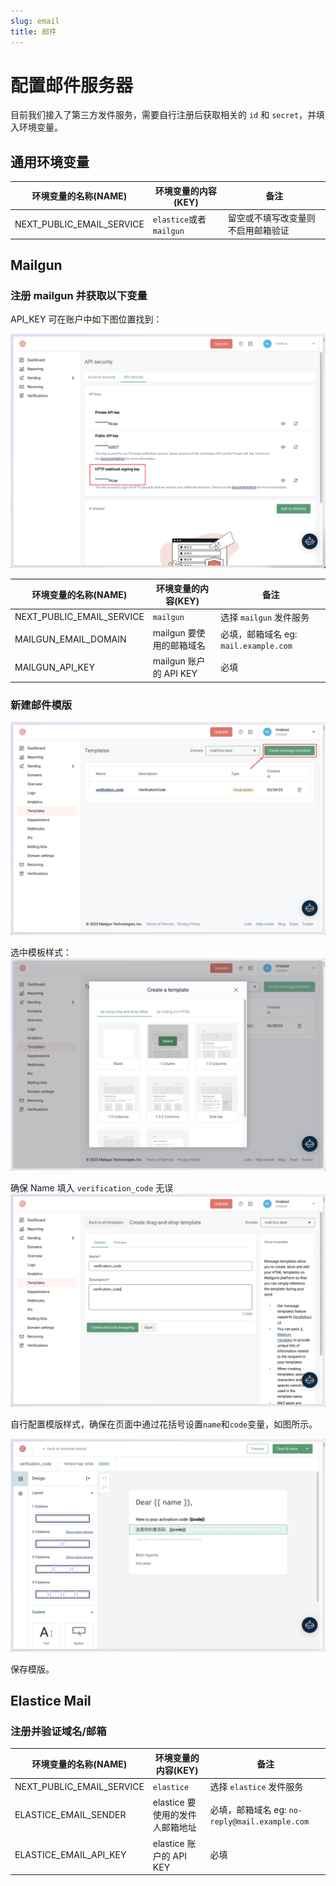 ```yaml
---
slug: email
title: 邮件
---
```


# 配置邮件服务器

目前我们接入了第三方发件服务，需要自行注册后获取相关的 `id` 和 `secret`，并填入环境变量。

## 通用环境变量

| 环境变量的名称(NAME)             | 环境变量的内容(KEY)          | 备注                |
|---------------------------|-----------------------|-------------------|
| NEXT_PUBLIC_EMAIL_SERVICE | `elastice`或者`mailgun` | 留空或不填写改变量则不启用邮箱验证 |

## Mailgun

### 注册 mailgun 并获取以下变量

API_KEY 可在账户中如下图位置找到：

![](img/mailgun-07.png)

| 环境变量的名称(NAME)             | 环境变量的内容(KEY)        | 备注                             |
|---------------------------|---------------------|--------------------------------|
| NEXT_PUBLIC_EMAIL_SERVICE | `mailgun`           | 选择 `mailgun` 发件服务              |
| MAILGUN_EMAIL_DOMAIN      | mailgun 要使用的邮箱域名    | 必填，邮箱域名 eg: `mail.example.com` |
| MAILGUN_API_KEY           | mailgun 账户的 API KEY | 必填                             |

### 新建邮件模版

![](img/mailgun-03.png)

选中模板样式：
![](img/mailgun-04.png)

确保 Name 填入 `verification_code` 无误
![](img/mailgun-05.png)

自行配置模版样式，确保在页面中通过花括号设置`name`和`code`变量，如图所示。

![](img/mailgun-06.png)

保存模版。

## Elastice Mail

### 注册并验证域名/邮箱

| 环境变量的名称(NAME)             | 环境变量的内容(KEY)         | 备注                                      |
|---------------------------|----------------------|-----------------------------------------|
| NEXT_PUBLIC_EMAIL_SERVICE | `elastice`           | 选择 `elastice` 发件服务                      |
| ELASTICE_EMAIL_SENDER     | elastice 要使用的发件人邮箱地址 | 必填，邮箱域名 eg: `no-reply@mail.example.com` |
| ELASTICE_EMAIL_API_KEY    | elastice 账户的 API KEY | 必填                                      |

